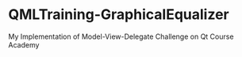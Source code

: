# QMLTraining-GraphicalEqualizer
My Implementation of Model-View-Delegate Challenge on Qt Course Academy
